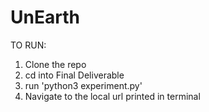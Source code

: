 # UnEarth


TO RUN:

1. Clone the repo
2. cd into Final Deliverable
3. run 'python3 experiment.py'
4. Navigate to the local url printed in terminal
